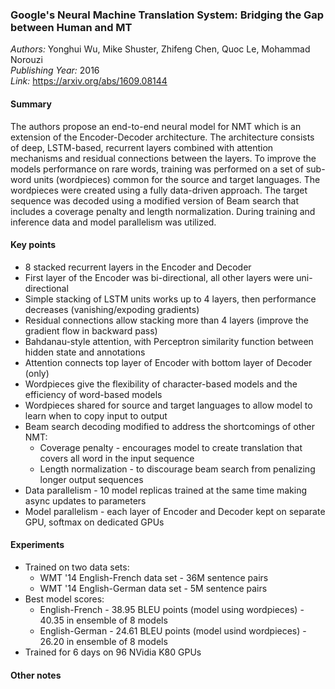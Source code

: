 ### Google's Neural Machine Translation System: Bridging the Gap between Human and MT
_Authors:_ Yonghui Wu, Mike Shuster, Zhifeng Chen, Quoc Le, Mohammad Norouzi  
_Publishing Year:_ 2016   
_Link:_ https://arxiv.org/abs/1609.08144   

#### Summary
The authors propose an end-to-end neural model for NMT which is an extension of the Encoder-Decoder architecture. The architecture consists of deep, LSTM-based, recurrent layers combined with attention mechanisms and residual connections between the layers. To improve the models performance on rare words, training was performed on a set of sub-word units (wordpieces) common for the source and target languages. The wordpieces were created using a fully data-driven approach. The target sequence was decoded using a modified version of Beam search that includes a coverage penalty and length normalization. During training and inference data and model parallelism was utilized.

#### Key points
- 8 stacked recurrent layers in the Encoder and Decoder
- First layer of the Encoder was bi-directional, all other layers were uni-directional
- Simple stacking of LSTM units works up to 4 layers, then performance decreases (vanishing/expoding gradients)
- Residual connections allow stacking more than 4 layers (improve the gradient flow in backward pass)
- Bahdanau-style attention, with Perceptron similarity function between hidden state and annotations
- Attention connects top layer of Encoder with bottom layer of Decoder (only)
- Wordpieces give the flexibility of character-based models and the efficiency of word-based models 
- Wordpieces shared for source and target languages to allow model to learn when to copy input to output
- Beam search decoding modified to address the shortcomings of other NMT:
  - Coverage penalty - encourages model to create translation that covers all word in the input sequence
  - Length normalization - to discourage beam search from penalizing longer output sequences
- Data parallelism - 10 model replicas trained at the same time making async updates to parameters
- Model parallelism - each layer of Encoder and Decoder kept on separate GPU, softmax on dedicated GPUs

#### Experiments
- Trained on two data sets:
  - WMT '14 English-French data set - 36M sentence pairs
  - WMT '14 English-German data set - 5M sentence pairs
- Best model scores:
  - English-French - 38.95 BLEU points (model using wordpieces) - 40.35 in ensemble of 8 models
  - English-German - 24.61 BLEU points (model usind wordpieces) - 26.20 in ensemble of 8 models
- Trained for 6 days on 96 NVidia K80 GPUs
  
#### Other notes
